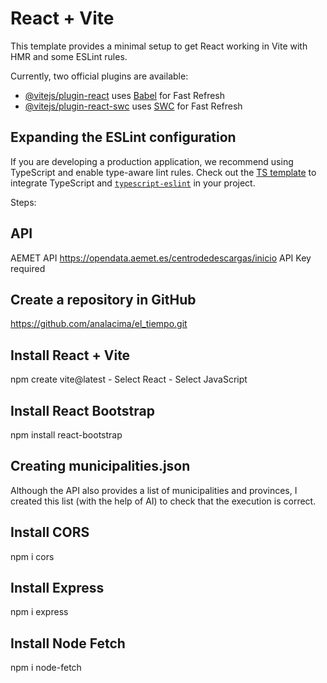 # React + Vite

This template provides a minimal setup to get React working in Vite with HMR and some ESLint rules.

Currently, two official plugins are available:

- [@vitejs/plugin-react](https://github.com/vitejs/vite-plugin-react/blob/main/packages/plugin-react/README.md) uses [Babel](https://babeljs.io/) for Fast Refresh
- [@vitejs/plugin-react-swc](https://github.com/vitejs/vite-plugin-react-swc) uses [SWC](https://swc.rs/) for Fast Refresh

## Expanding the ESLint configuration

If you are developing a production application, we recommend using TypeScript and enable type-aware lint rules. Check out the [TS template](https://github.com/vitejs/vite/tree/main/packages/create-vite/template-react-ts) to integrate TypeScript and [`typescript-eslint`](https://typescript-eslint.io) in your project.


Steps:

## API
AEMET API
https://opendata.aemet.es/centrodedescargas/inicio
API Key required

## Create a repository in GitHub
https://github.com/analacima/el_tiempo.git


## Install React + Vite
npm create vite@latest
    - Select React
    - Select JavaScript

## Install React Bootstrap
npm install react-bootstrap

## Creating municipalities.json
Although the API also provides a list of municipalities and provinces, I created this list (with the help of AI) to check that the execution is correct.

##  Install CORS
npm i cors

## Install Express
npm i express

## Install Node Fetch
npm i node-fetch